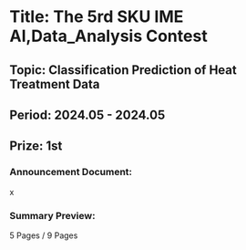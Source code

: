 # Title: The 5rd SKU IME AI,Data_Analysis Contest<br/>
## Topic: Classification Prediction of Heat Treatment Data<br/>
## Period: 2024.05 - 2024.05 <br/>
## Prize: 1st<br/>

### Announcement Document:<br/>
x

### Summary Preview:<br/>
5 Pages / 9 Pages<br/>
<br/>

